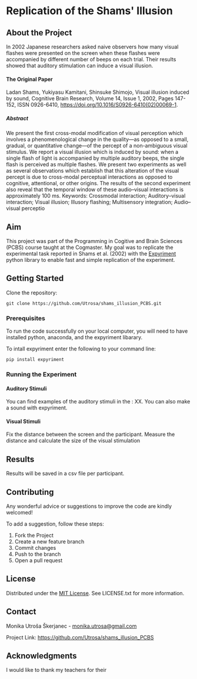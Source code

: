# Replication of the Shams' Illusion

## About the Project

In 2002 Japanese researchers asked naive observers how many visual flashes were presented on the screen when these flashes were accompanied by different number of beeps on each trial. Their results showed that auditory stimulation can induce a visual illusion.

#### The Original Paper
Ladan Shams, Yukiyasu Kamitani, Shinsuke Shimojo, Visual illusion induced by sound, Cognitive Brain Research, Volume 14, Issue 1, 2002, Pages 147-152, ISSN 0926-6410, https://doi.org/10.1016/S0926-6410(02)00069-1.

##### Abstract
We present the first cross-modal modification of visual perception which involves a phenomenological change in the quality—as opposed to a small, gradual, or quantitative change—of the percept of a non-ambiguous visual stimulus. We report a visual illusion which is induced by sound: when a single flash of light is accompanied by multiple auditory beeps, the single flash is perceived as multiple flashes. We present two experiments as well as several observations which establish that this alteration of the visual percept is due to cross-modal perceptual interactions as opposed to cognitive, attentional, or other origins. The results of the second experiment also reveal that the temporal window of these audio–visual interactions is approximately 100 ms.
Keywords: Crossmodal interaction; Auditory–visual interaction; Visual illusion; Illusory flashing; Multisensory integration; Audio–visual perceptio

## Aim

This project was part of the Programming in Cogitive and Brain Sciences (PCBS) course taught at the Cogmaster. My goal was to replicate the experimental task reported in Shams et al. (2002) with the [Expyriment](https://expyriment.org/) python library to enable fast and simple replication of the experiment.

## Getting Started

Clone the repository:

  ```
  git clone https://github.com/Utrosa/shams_illusion_PCBS.git
  ```
  
### Prerequisites
To run the code successfully on your local computer, you will need to have installed python, anaconda, and the expyriment libarary.

To intall expyriment enter the following to your command line:

  ```
  pip install expyriment
  ```
  
### Running the Experiment

#### Auditory Stimuli
You can find examples of the auditory stimuli in the : XX.
You can also make a sound with expyriment. 

#### Visual Stimuli
Fix the distance between the screen and the participant.
Measure the distance and calculate the size of the visual stimulation

## Results
Results will be saved in a csv file per participant.

## Contributing
Any wonderful advice or suggestions to improve the code are kindly welcomed!

To add a suggestion, follow these steps:

1. Fork the Project
2. Create a new feature branch
3. Commit changes
4. Push to the branch
5. Open a pull request

## License
Distributed under the [MIT License](https://choosealicense.com/licenses/mit/). See LICENSE.txt for more information.

## Contact
Monika Utroša Škerjanec - monika.utrosa@gmail.com

Project Link: https://github.com/Utrosa/shams_illusion_PCBS

## Acknowledgments
I would like to thank my teachers for their
